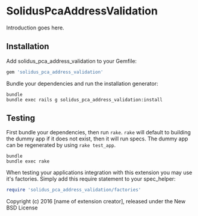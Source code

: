 SolidusPcaAddressValidation
===========================

Introduction goes here.

Installation
------------

Add solidus_pca_address_validation to your Gemfile:

```ruby
gem 'solidus_pca_address_validation'
```

Bundle your dependencies and run the installation generator:

```shell
bundle
bundle exec rails g solidus_pca_address_validation:install
```

Testing
-------

First bundle your dependencies, then run `rake`. `rake` will default to building the dummy app if it does not exist, then it will run specs. The dummy app can be regenerated by using `rake test_app`.

```shell
bundle
bundle exec rake
```

When testing your applications integration with this extension you may use it's factories.
Simply add this require statement to your spec_helper:

```ruby
require 'solidus_pca_address_validation/factories'
```

Copyright (c) 2016 [name of extension creator], released under the New BSD License
